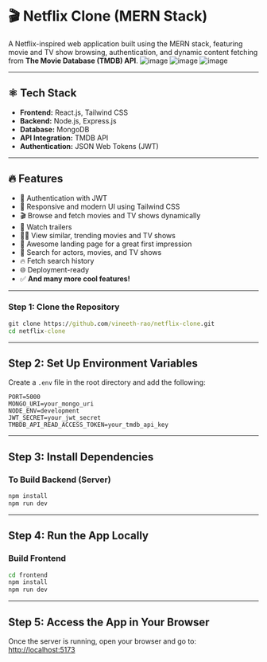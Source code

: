 # 🎬 Netflix Clone (MERN Stack)

A Netflix-inspired web application built using the MERN stack, featuring movie and TV show browsing, authentication, and dynamic content fetching from **The Movie Database (TMDB) API**.
![image](https://github.com/user-attachments/assets/61f86b01-dd63-4e1c-b7b4-3698d7db6f37)
![image](https://github.com/user-attachments/assets/22276354-869a-455b-bd98-f80bab291194)
![image](https://github.com/user-attachments/assets/2b1f73b1-f5e3-4bcc-911c-02a77ea6fc22)

---

## ⚛️ **Tech Stack**

- **Frontend:** React.js, Tailwind CSS  
- **Backend:** Node.js, Express.js  
- **Database:** MongoDB  
- **API Integration:** TMDB API  
- **Authentication:** JSON Web Tokens (JWT)  

---

## 🔥 **Features**

- 🔐 Authentication with JWT  
- 📱 Responsive and modern UI using Tailwind CSS  
- 🎬 Browse and fetch movies and TV shows dynamically  
- 🎥 Watch trailers
- 🐱‍👤 View similar, trending movies and TV shows  
- 💙 Awesome landing page for a great first impression 
- 🔎 Search for actors, movies, and TV shows  
- 🔥 Fetch search history
- 🌐 Deployment-ready  
- ✅ **And many more cool features!**

---
### **Step 1: Clone the Repository**
```cmd
git clone https://github.com/vineeth-rao/netflix-clone.git
cd netflix-clone
```
---

## **Step 2: Set Up Environment Variables**
Create a `.env` file in the root directory and add the following:

```env
PORT=5000
MONGO_URI=your_mongo_uri
NODE_ENV=development
JWT_SECRET=your_jwt_secret
TMBDB_API_READ_ACCESS_TOKEN=your_tmdb_api_key
```

---
## **Step 3: Install Dependencies**

### To Build Backend (Server)
```cmd
npm install
npm run dev
```

----
## **Step 4: Run the App Locally**

### Build Frontend
```cmd
cd frontend
npm install
npm run dev
```

---
## **Step 5: Access the App in Your Browser**
Once the server is running, open your browser and go to:
[http://localhost:5173](http://localhost:5173/)

